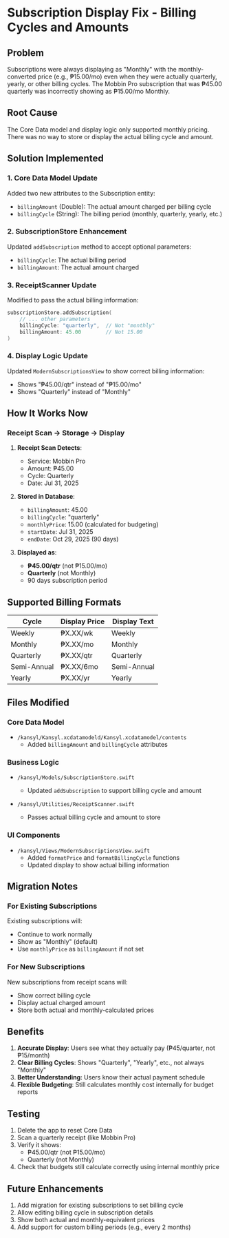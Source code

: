 # Subscription Display Fix - Billing Cycles and Amounts

## Problem
Subscriptions were always displaying as "Monthly" with the monthly-converted price (e.g., ₱15.00/mo) even when they were actually quarterly, yearly, or other billing cycles. The Mobbin Pro subscription that was ₱45.00 quarterly was incorrectly showing as ₱15.00/mo Monthly.

## Root Cause
The Core Data model and display logic only supported monthly pricing. There was no way to store or display the actual billing cycle and amount.

## Solution Implemented

### 1. **Core Data Model Update**
Added two new attributes to the Subscription entity:
- `billingAmount` (Double): The actual amount charged per billing cycle
- `billingCycle` (String): The billing period (monthly, quarterly, yearly, etc.)

### 2. **SubscriptionStore Enhancement**
Updated `addSubscription` method to accept optional parameters:
- `billingCycle`: The actual billing period
- `billingAmount`: The actual amount charged

### 3. **ReceiptScanner Update**
Modified to pass the actual billing information:
```swift
subscriptionStore.addSubscription(
    // ... other parameters
    billingCycle: "quarterly",  // Not "monthly"
    billingAmount: 45.00        // Not 15.00
)
```

### 4. **Display Logic Update**
Updated `ModernSubscriptionsView` to show correct billing information:
- Shows "₱45.00/qtr" instead of "₱15.00/mo"
- Shows "Quarterly" instead of "Monthly"

## How It Works Now

### Receipt Scan → Storage → Display

1. **Receipt Scan Detects**:
   - Service: Mobbin Pro
   - Amount: ₱45.00
   - Cycle: Quarterly
   - Date: Jul 31, 2025

2. **Stored in Database**:
   - `billingAmount`: 45.00
   - `billingCycle`: "quarterly"
   - `monthlyPrice`: 15.00 (calculated for budgeting)
   - `startDate`: Jul 31, 2025
   - `endDate`: Oct 29, 2025 (90 days)

3. **Displayed as**:
   - **₱45.00/qtr** (not ₱15.00/mo)
   - **Quarterly** (not Monthly)
   - 90 days subscription period

## Supported Billing Formats

| Cycle | Display Price | Display Text |
|-------|--------------|--------------|
| Weekly | ₱X.XX/wk | Weekly |
| Monthly | ₱X.XX/mo | Monthly |
| Quarterly | ₱X.XX/qtr | Quarterly |
| Semi-Annual | ₱X.XX/6mo | Semi-Annual |
| Yearly | ₱X.XX/yr | Yearly |

## Files Modified

### Core Data Model
- `/kansyl/Kansyl.xcdatamodeld/Kansyl.xcdatamodel/contents`
  - Added `billingAmount` and `billingCycle` attributes

### Business Logic
- `/kansyl/Models/SubscriptionStore.swift`
  - Updated `addSubscription` to support billing cycle and amount

- `/kansyl/Utilities/ReceiptScanner.swift`
  - Passes actual billing cycle and amount to store

### UI Components
- `/kansyl/Views/ModernSubscriptionsView.swift`
  - Added `formatPrice` and `formatBillingCycle` functions
  - Updated display to show actual billing information

## Migration Notes

### For Existing Subscriptions
Existing subscriptions will:
- Continue to work normally
- Show as "Monthly" (default)
- Use `monthlyPrice` as `billingAmount` if not set

### For New Subscriptions
New subscriptions from receipt scans will:
- Show correct billing cycle
- Display actual charged amount
- Store both actual and monthly-calculated prices

## Benefits

1. **Accurate Display**: Users see what they actually pay (₱45/quarter, not ₱15/month)
2. **Clear Billing Cycles**: Shows "Quarterly", "Yearly", etc., not always "Monthly"
3. **Better Understanding**: Users know their actual payment schedule
4. **Flexible Budgeting**: Still calculates monthly cost internally for budget reports

## Testing

1. Delete the app to reset Core Data
2. Scan a quarterly receipt (like Mobbin Pro)
3. Verify it shows:
   - ₱45.00/qtr (not ₱15.00/mo)
   - Quarterly (not Monthly)
4. Check that budgets still calculate correctly using internal monthly price

## Future Enhancements

1. Add migration for existing subscriptions to set billing cycle
2. Allow editing billing cycle in subscription details
3. Show both actual and monthly-equivalent prices
4. Add support for custom billing periods (e.g., every 2 months)